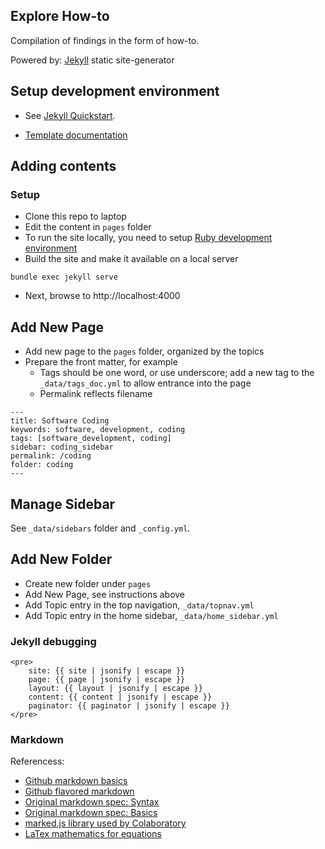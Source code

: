 ## Explore How-to

Compilation of findings in the form of how-to.

Powered by: [Jekyll](https://jekyllrb.com/) static site-generator

## Setup development environment

- See [Jekyll Quickstart](https://jekyllrb.com/docs/).

- [Template documentation](https://idratherbewriting.com/documentation-theme-jekyll/index.html)

## Adding contents

### Setup

- Clone this repo to laptop
- Edit the content in `pages` folder
- To run the site locally, you need to setup [Ruby development environment](https://jekyllrb.com/docs/installation/)
- Build the site and make it available on a local server
```
bundle exec jekyll serve
```
- Next, browse to http://localhost:4000

## Add New Page

- Add new page to the `pages` folder, organized by the topics
- Prepare the front matter, for example
  - Tags should be one word, or use underscore; add a new tag to the 
    `_data/tags_doc.yml` to allow entrance into the page
  - Permalink reflects filename
```
---
title: Software Coding
keywords: software, development, coding
tags: [software_development, coding]
sidebar: coding_sidebar
permalink: /coding
folder: coding
---
```
 
## Manage Sidebar 

See `_data/sidebars` folder and `_config.yml`.

## Add New Folder

- Create new folder under `pages`
- Add New Page, see instructions above
- Add Topic entry in the top navigation, `_data/topnav.yml`
- Add Topic entry in the home sidebar, `_data/home_sidebar.yml`


### Jekyll debugging
```
<pre>
    site: {{ site | jsonify | escape }}
    page: {{ page | jsonify | escape }}
    layout: {{ layout | jsonify | escape }}
    content: {{ content | jsonify | escape }}
    paginator: {{ paginator | jsonify | escape }}
</pre>
```

### Markdown

Referencess:
* [Github markdown basics](https://help.github.com/articles/markdown-basics/)
* [Github flavored markdown](https://help.github.com/articles/github-flavored-markdown/)
* [Original markdown spec: Syntax](http://daringfireball.net/projects/markdown/syntax)
* [Original markdown spec: Basics](http://daringfireball.net/projects/markdown/basics)
* [marked.js library used by Colaboratory](https://github.com/chjj/marked)
* [LaTex mathematics for equations](https://en.wikibooks.org/wiki/LaTeX/Mathematics)
